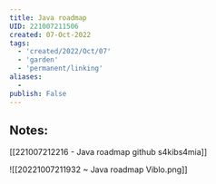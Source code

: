 ```yaml
---
title: Java roadmap
UID: 221007211506
created: 07-Oct-2022
tags:
  - 'created/2022/Oct/07'
  - 'garden'
  - 'permanent/linking'
aliases:
  - 
publish: False
---
```

## Notes:

[[221007212216 - Java roadmap github s4kibs4mia]]

![[20221007211932 ~ Java roadmap Viblo.png]]

